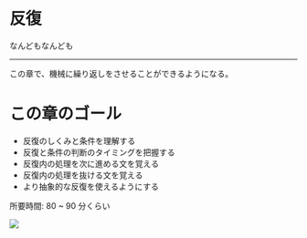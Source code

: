 # 反復

なんどもなんども

---

この章で、機械に繰り返しをさせることができるようになる。

# この章のゴール

- 反復のしくみと条件を理解する
- 反復と条件の判断のタイミングを把握する
- 反復内の処理を次に進める文を覚える
- 反復内の処理を抜ける文を覚える
- より抽象的な反復を使えるようにする

所要時間: 80 ~ 90 分くらい

<!--shinobi1--><script type="text/javascript" src="//xa.shinobi.jp/ufo/188681805"></script><noscript><a href="//xa.shinobi.jp/bin/gg?188681805" target="_blank"><img src="//xa.shinobi.jp/bin/ll?188681805" border="0"></a><br><span style="font-size:9px"><img style="margin:0;vertical-align:text-bottom;" src="//img.shinobi.jp/tadaima/fj.gif" width="19" height="11"> </span></noscript><!--shinobi2-->

